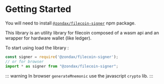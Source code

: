 # Getting Started

You will need to install [`@zondax/filecoin-signer`](https://www.npmjs.com/package/@zondax/filecoin-signer) npm package.

This library is an utility library for filecoin composed of a wasm api and an wrapper for hardware wallet (like ledger).

To start using load the library :

```javascript
const signer = require('@zondax/filecoin-signer');
// or for browser
import * as signer from "@zondax/filecoin-signer";
```

::: warning
In browser `generateMnemonic` use the javascript `crypto` lib.
:::
